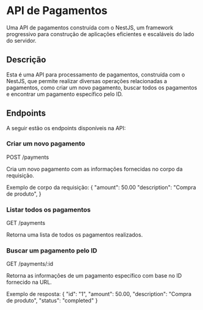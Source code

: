 # API de Pagamentos

Uma API de pagamentos construída com o NestJS, um framework progressivo para construção de aplicações eficientes e escaláveis do lado do servidor.

## Descrição

Esta é uma API para processamento de pagamentos, construída com o NestJS, que permite realizar diversas operações relacionadas a pagamentos, como criar um novo pagamento, buscar todos os pagamentos e encontrar um pagamento específico pelo ID.

## Endpoints

A seguir estão os endpoints disponíveis na API:

### Criar um novo pagamento

POST /payments

Cria um novo pagamento com as informações fornecidas no corpo da requisição.

Exemplo de corpo da requisição:
{
  "amount": 50.00
  "description": "Compra de produto",
}

### Listar todos os pagamentos

GET /payments

Retorna uma lista de todos os pagamentos realizados.

### Buscar um pagamento pelo ID

GET /payments/:id

Retorna as informações de um pagamento específico com base no ID fornecido na URL.

Exemplo de resposta:
{
  "id": "1",
  "amount": 50.00,
  "description": "Compra de produto",
  "status": "completed"
}